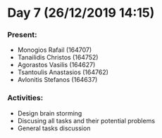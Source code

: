 # Day 7 (26/12/2019 14:15)

### Present:
* Monogios Rafail (164707)
* Tanailidis Christos (164752)
* Agorastos Vasilis (164627)
* Tsantoulis Anastasios (164762)
* Avlonitis Stefanos (164637)

### Activities:
* Design brain storming
* Discusing all tasks and their potential problems
* General tasks discussion
